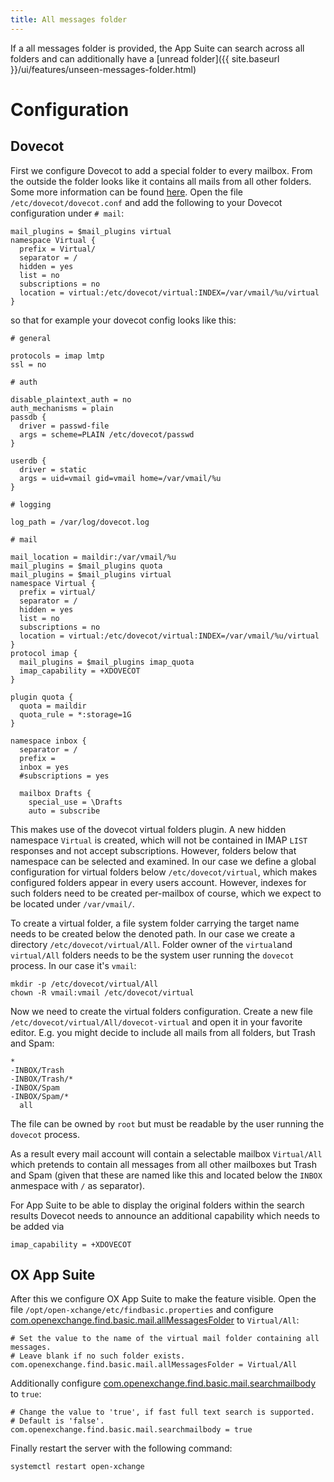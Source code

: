 ```yaml
---
title: All messages folder
---
```


If a all messages folder is provided, the App Suite can search across all folders and can additionally have a [unread folder]({{ site.baseurl }}/ui/features/unseen-messages-folder.html)

# Configuration

## Dovecot

First we configure Dovecot to add a special folder to every mailbox. From the outside the folder looks like it contains all mails from all other folders. Some more information can be found [here](https://doc.dovecot.org/configuration_manual/virtual_plugin/). Open the file `/etc/dovecot/dovecot.conf` and add the following to your Dovecot configuration under `# mail`:

```
mail_plugins = $mail_plugins virtual
namespace Virtual {
  prefix = Virtual/
  separator = /
  hidden = yes
  list = no
  subscriptions = no
  location = virtual:/etc/dovecot/virtual:INDEX=/var/vmail/%u/virtual
}
```
so that for example your dovecot config looks like this:

```
# general

protocols = imap lmtp
ssl = no

# auth

disable_plaintext_auth = no
auth_mechanisms = plain
passdb {
  driver = passwd-file
  args = scheme=PLAIN /etc/dovecot/passwd
}

userdb {
  driver = static
  args = uid=vmail gid=vmail home=/var/vmail/%u
}

# logging

log_path = /var/log/dovecot.log

# mail

mail_location = maildir:/var/vmail/%u
mail_plugins = $mail_plugins quota
mail_plugins = $mail_plugins virtual
namespace Virtual {
  prefix = virtual/
  separator = /
  hidden = yes
  list = no
  subscriptions = no
  location = virtual:/etc/dovecot/virtual:INDEX=/var/vmail/%u/virtual
}
protocol imap {
  mail_plugins = $mail_plugins imap_quota
  imap_capability = +XDOVECOT
}

plugin quota {
  quota = maildir
  quota_rule = *:storage=1G
}

namespace inbox {
  separator = /
  prefix =
  inbox = yes
  #subscriptions = yes

  mailbox Drafts {
    special_use = \Drafts
    auto = subscribe

```


This makes use of the dovecot virtual folders plugin. A new hidden namespace `Virtual` is created, which will not be contained in IMAP `LIST` responses and not accept subscriptions. However, folders below that namespace can be selected and examined. In our case we define a global configuration for virtual folders below `/etc/dovecot/virtual`, which makes configured folders appear in every users account. However, indexes for such folders need to be created per-mailbox of course, which we expect to be located under `/var/vmail/`.

To create a virtual folder, a file system folder carrying the target name needs to be created below the denoted path. In our case we create a directory `/etc/dovecot/virtual/All`. Folder owner of the `virtual`and `virtual/All` folders needs to be the system user running the `dovecot` process. In our case it's `vmail`:

```
mkdir -p /etc/dovecot/virtual/All
chown -R vmail:vmail /etc/dovecot/virtual
```

Now we need to create the virtual folders configuration. Create a new file `/etc/dovecot/virtual/All/dovecot-virtual` and open it in your favorite editor. E.g. you might decide to include all mails from all folders, but Trash and Spam:

```
*
-INBOX/Trash
-INBOX/Trash/*
-INBOX/Spam
-INBOX/Spam/*
  all
```

The file can be owned by `root` but must be readable by the user running the `dovecot` process.

As a result every mail account will contain a selectable mailbox `Virtual/All` which pretends to contain all messages from all other mailboxes but Trash and Spam (given that these are named like this and located below the `INBOX` anmespace with `/` as separator).

For App Suite to be able to display the original folders within the search results Dovecot needs to announce an additional capability which needs to be added via

`imap_capability = +XDOVECOT`


## OX App Suite


After this we configure OX App Suite to make the feature visible. Open the file `/opt/open-xchange/etc/findbasic.properties` and configure [com.openexchange.find.basic.mail.allMessagesFolder](https://documentation.open-xchange.com/components/middleware/config/7.10.4/index.html#mode=search&term=com.openexchange.find.basic.mail.allMessagesFolder) to `Virtual/All`:

```
# Set the value to the name of the virtual mail folder containing all messages.
# Leave blank if no such folder exists.
com.openexchange.find.basic.mail.allMessagesFolder = Virtual/All
```
Additionally configure [com.openexchange.find.basic.mail.searchmailbody](https://documentation.open-xchange.com/components/middleware/config/7.10.4/index.html#mode=search&term=com.openexchange.find.basic.mail.searchmailbody) to `true`:

```
# Change the value to 'true', if fast full text search is supported.
# Default is 'false'.
com.openexchange.find.basic.mail.searchmailbody = true

```

Finally restart the server with the following command:

```
systemctl restart open-xchange
```
